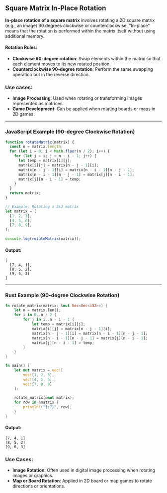 ## Square Matrix In-Place Rotation

**In-place rotation of a square matrix** involves rotating a 2D square matrix (e.g., an image) 90 degrees clockwise or counterclockwise. "In-place" means that the rotation is performed within the matrix itself without using additional memory.

#### Rotation Rules:

- **Clockwise 90-degree rotation**: Swap elements within the matrix so that each element moves to its new rotated position.
- **Counterclockwise 90-degree rotation**: Perform the same swapping operation but in the reverse direction.

### Use cases:

- **Image Processing**: Used when rotating or transforming images represented as matrices.
- **Game Development**: Can be applied when rotating boards or maps in 2D games.

---

### JavaScript Example (90-degree Clockwise Rotation)

```javascript
function rotateMatrix(matrix) {
  const n = matrix.length;
  for (let i = 0; i < Math.floor(n / 2); i++) {
    for (let j = i; j < n - i - 1; j++) {
      let temp = matrix[i][j];
      matrix[i][j] = matrix[n - j - 1][i];
      matrix[n - j - 1][i] = matrix[n - i - 1][n - j - 1];
      matrix[n - i - 1][n - j - 1] = matrix[j][n - i - 1];
      matrix[j][n - i - 1] = temp;
    }
  }
  return matrix;
}

// Example: Rotating a 3x3 matrix
let matrix = [
  [1, 2, 3],
  [4, 5, 6],
  [7, 8, 9],
];

console.log(rotateMatrix(matrix));
```

#### Output:

```
[
  [7, 4, 1],
  [8, 5, 2],
  [9, 6, 3]
]
```

---

### Rust Example (90-degree Clockwise Rotation)

```rust
fn rotate_matrix(matrix: &mut Vec<Vec<i32>>) {
    let n = matrix.len();
    for i in 0..n / 2 {
        for j in i..n - i - 1 {
            let temp = matrix[i][j];
            matrix[i][j] = matrix[n - j - 1][i];
            matrix[n - j - 1][i] = matrix[n - i - 1][n - j - 1];
            matrix[n - i - 1][n - j - 1] = matrix[j][n - i - 1];
            matrix[j][n - i - 1] = temp;
        }
    }
}

fn main() {
    let mut matrix = vec![
        vec![1, 2, 3],
        vec![4, 5, 6],
        vec![7, 8, 9]
    ];

    rotate_matrix(&mut matrix);
    for row in &matrix {
        println!("{:?}", row);
    }
}
```

#### Output:

```
[7, 4, 1]
[8, 5, 2]
[9, 6, 3]
```

### Use Cases:

- **Image Rotation**: Often used in digital image processing when rotating images or graphics.
- **Map or Board Rotation**: Applied in 2D board or map games to rotate directions or orientations.
